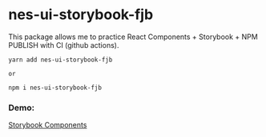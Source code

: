 # nes-ui-storybook-fjb

This package allows me to practice React Components + Storybook + NPM PUBLISH with CI (github actions).

```
yarn add nes-ui-storybook-fjb

or

npm i nes-ui-storybook-fjb
```

### Demo:
[Storybook Components](https://sunny-platypus-916654.netlify.app/?path=/story/nes-ui-button-mybutton--zelda-green)
